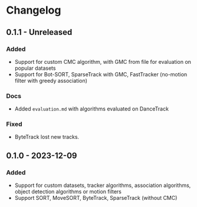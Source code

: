 # Changelog

## 0.1.1 - Unreleased

### Added
- Support for custom CMC algorithm, with GMC from file for evaluation on popular datasets
- Support for Bot-SORT, SparseTrack with GMC, FastTracker (no-motion filter with greedy association)

### Docs
- Added `evaluation.md` with algorithms evaluated on DanceTrack

### Fixed
- ByteTrack lost new tracks.

## 0.1.0 - 2023-12-09

### Added
- Support for custom datasets, tracker algorithms, association algorithms, object detection algorithms or motion filters
- Support SORT, MoveSORT, ByteTrack, SparseTrack (without CMC)
